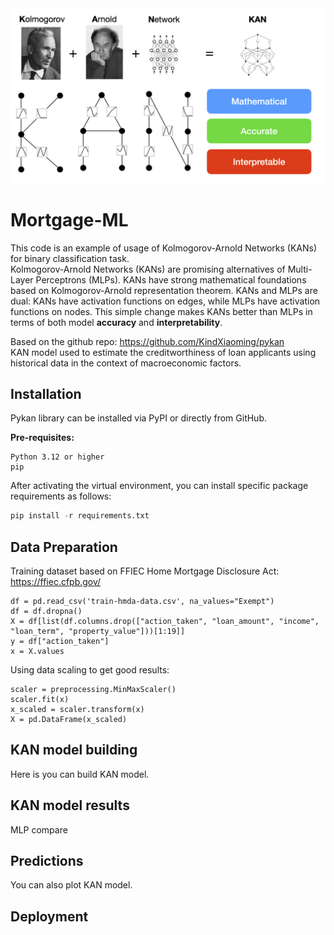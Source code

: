 <img width="600" alt="kan_plot" src="https://github.com/yuriy3122/Mortgage-ML/blob/main/kan.png">

# Mortgage-ML

This code is an example of usage of Kolmogorov-Arnold Networks (KANs) for binary classification task.<br>
Kolmogorov-Arnold Networks (KANs) are promising alternatives of Multi-Layer Perceptrons (MLPs). KANs have strong mathematical foundations based on Kolmogorov-Arnold representation theorem. KANs and MLPs are dual: KANs have activation functions on edges, while MLPs have activation functions on nodes. This simple change makes KANs better than MLPs in terms of both model **accuracy** and **interpretability**.

Based on the github repo: <a href="url">https://github.com/KindXiaoming/pykan</a><br>
KAN model used to estimate the creditworthiness of loan applicants using historical data in the context of macroeconomic factors.<br>

## Installation
Pykan library can be installed via PyPI or directly from GitHub.

**Pre-requisites:**

```
Python 3.12 or higher
pip
```

After activating the virtual environment, you can install specific package requirements as follows:
```python
pip install -r requirements.txt
```
## Data Preparation
Training dataset based on FFIEC Home Mortgage Disclosure Act: <a href="url">https://ffiec.cfpb.gov/</a>
```
df = pd.read_csv('train-hmda-data.csv', na_values="Exempt")
df = df.dropna()
X = df[list(df.columns.drop(["action_taken", "loan_amount", "income", "loan_term", "property_value"]))[1:19]]
y = df["action_taken"]
x = X.values
```
Using data scaling to get good results:
```
scaler = preprocessing.MinMaxScaler()
scaler.fit(x)
x_scaled = scaler.transform(x)
X = pd.DataFrame(x_scaled)
```

## KAN model building
Here is you can build KAN model.

## KAN model results
MLP compare

## Predictions
You can also plot KAN model.

## Deployment





